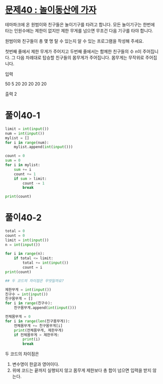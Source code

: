 # [문제40 : 놀이동산에 가자](https://www.notion.so/40-71e4afaf9b3c410a834fc6a2421de8e7)

테마파크에 온 원범이와 친구들은 놀이기구를 타려고 합니다. 모든 놀이기구는 한번에 타는 인원수에는 제한이 없지만 제한 무게를 넘으면 무조건 다음 기구를 타야 합니다. 

원범이와 친구들이 총 몇 명 탈 수 있는지 알 수 있는 프로그램을 작성해 주세요.

첫번째 줄에서 제한 무게가 주어지고 두번째 줄에서는 함께한 친구들의 수 n이 주어집니다. 
그 다음 차례대로 탑승할 친구들의 몸무게가 주어집니다. 몸무게는 무작위로 주어집니다.

입력

50
5
20
20
20
20
20

출력
2

# 풀이40-1

``` python
limit = int(input())
num = int(input())
mylist = []
for i in range(num):
    mylist.append(int(input()))

count = 0
sum = 0
for i in mylist:
    sum += i
    count += 1
    if sum > limit:
        count -= 1
        break

print(count)
```
# 풀이40-2

``` python
total = 0
count = 0
limit = int(input())
n = int(input())
 
for i in range(n):
    if total <= limit:
        total += int(input())
        count = i
print(count)

## 두 코드의 차이점은 무엇일까요?

제한무게 = int(input())
친구수 = int(input())
친구몸무게 = []
for i in range(친구수):
    친구몸무게.append(int(input()))

전체몸무게 = 0
for i in range(len(친구몸무게)):
    전체몸무게 += 친구몸무게[i]
    print(전체몸무게, 제한무게)
    if 전체몸무게 > 제한무게:
        print(i)
        break
```

두 코드의 차이점은
1. 변수명이 한글과 영어이다.
2. 위에 코드는 끝까지 실행되지 않고 몸무게 제한보다 총 합이 넘으면 입력을 받지 않는다.